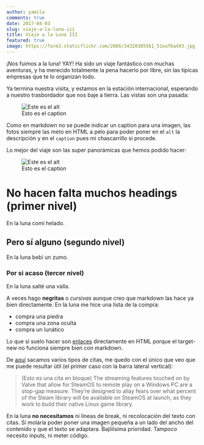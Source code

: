 ```yaml
---
author: yamila
comments: true
date: 2017-04-03
slug: viaje-a-la-luna-iii
title: Viaje a la Luna III
featured: true
image: https://farm3.staticflickr.com/2866/34320305561_51eaf6a493.jpg
---
```


¡Nos fuimos a la luna! YAY! Ha sido un viaje fantástico con muchas aventuras, y ha merecido totalmente la pena hacerlo por libre, sin las típicas empresas que te lo organizan todo.
<!-- more -->

Ya termina nuestra visita, y estamos en la estación internacional, esperando a nuestro trasbordador que nos baje a tierra. Las vistas son una pasada:

<figure class="img-normal">
<img src="http://static.lacapital.com.ar/adjuntos/203/imagenes/005/451/0005451247.jpg" alt="Este es el alt" />
<figcaption>Esto es el caption</figcaption>
</figure>

Como en markdown no se puede indicar un caption para una imagen, las fotos siempre las meto en HTML a pelo para poder poner en el `alt` la descripción y en el `caption` pues mi chascarrillo si procede.

Lo mejor del viaje son las super panorámicas que hemos podido hacer:

<figure class="img-pano">
<img src="https://www.bhphotovideo.com/explora/sites/default/files/Panorama_NYC_X3000.jpg" alt="Este es el alt" />
<figcaption>Esto es el caption</figcaption>
</figure>

# No hacen falta muchos headings (primer nivel)

En la luna comí helado.

## Pero sí alguno (segundo nivel)

En la luna bebí un zumo.

### Por si acaso  (tercer nivel)

En la luna salté una valla.

A veces hago **negritas** o *cursivas* aunque creo que markdown las hace ya bien directamente. En la luna me hice una lista de la compra:

* compra una piedra
* compra una zona oculta
* compra un lunático

Lo que sí suelo hacer son <a href="https://dendarii.es" target="_new">enlaces</a> directamente en HTML porque el target-new no funciona siempre bien con markdown.

De <a href="http://saga.gustavlindqvist.se/2014/09/22/welcome-to-ghost/" target="_new">aquí</a> sacamos varios tipos de citas, me quedo con el único que veo que me puede resultar útil (el primer caso con la barra lateral vertical):

> (Esto es una cita en bloque) The streaming features touched on by Valve that allow for SteamOS to remote play on a Windows PC are a stop-gap measure. They’re designed to allay fears over what percent of the Steam library will be available on SteamOS at launch, as they work to build their native Linux game library.

En la luna **no necesitamos** ni líneas de break, ni recolocación del texto con citas. Sí molaría poder poner una imagen pequeña a un lado del ancho del contenido y que el texto se adaptara. Bajíííísima prioridad. Tampoco necesito inputs, ni meter código.



